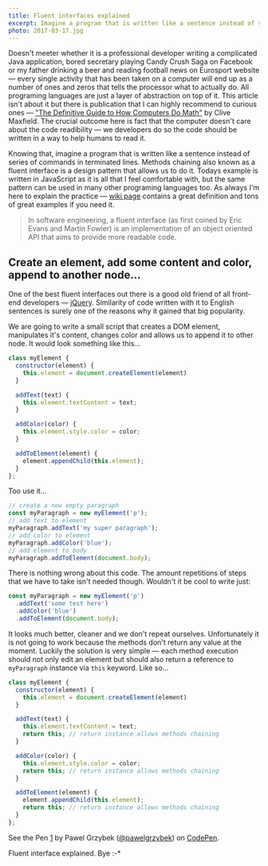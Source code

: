 ```yaml
---
title: Fluent interfaces explained
excerpt: Imagine a program that is written like a sentence instead of series of separated command blocks — technique of method chaining is the answer.
photo: 2017-03-17.jpg
---
```


Doesn't meeter whether it is a professional developer writing a complicated Java application, bored secretary playing Candy Crush Saga on Facebook or my father drinking a beer and reading football news on Eurosport website — every single activity that has been taken on a computer will end up as a number of ones and zeros that tells the processor what to actually do. All programing languages are just a layer of abstraction on top of it. This article isn't about it but there is publication that I can highly recommend to curious ones — ["The Definitive Guide to How Computers Do Math"](https://www.amazon.com/Definitive-Guide-How-Computers-Math/dp/0471732788) by Clive Maxfield. The crucial outcome here is fact that the computer doesn't care about the code readibility — we developers do so the code should be written in a way to help humans to read it.

Knowing that, imagine a program that is written like a sentence instead of series of commands in terminated lines. Methods chaining also known as a fluent interface is a design pattern that allows us to do it. Todays example is written in JavaScript as it is all that I feel comfortable with, but the same pattern can be used in many other programing languages too. As always I'm here to explain the practice — [wiki page](https://en.wikipedia.org/wiki/Fluent_interface) contains a great definition and tons of great examples if you need it.

> In software engineering, a fluent interface (as first coined by Eric Evans and Martin Fowler) is an implementation of an object oriented API that aims to provide more readable code.

## Create an element, add some content and color, append to another node...

One of the best fluent interfaces out there is a good old friend of all front-end developers — [jQuery](https://jquery.com/). Similarity of code written with it to English sentences is surely one of the reasons why it gained that big popularity.

We are going to write a small script that creates a DOM element, manipulates it's content, changes color and allows us to append it to other node. It would look something like this...

```js
class myElement {
  constructor(element) {
    this.element = document.createElement(element)
  }

  addText(text) {
    this.element.textContent = text;
  }

  addColor(color) {
    this.element.style.color = color;
  }

  addToElement(element) {
    element.appendChild(this.element);
  }
};
```

Too use it...

```js
// create a new empty paragraph
const myParagraph = new myElement('p');
// add text to element
myParagraph.addText('my super paragraph');
// add color to element
myParagraph.addColor('blue');
// add element to body
myParagraph.addToElement(document.body);
```

There is nothing wrong about this code. The amount repetitions of steps that we have to take isn't needed though. Wouldn't it be cool to write just:

```js
const myParagraph = new myElement('p')
  .addText('some test here')
  .addColor('blue')
  .addToElement(document.body);
```

It looks much better, cleaner and we don't repeat ourselves. Unfortunately it is not going to work because the methods don't return any value at the moment. Luckily the solution is very simple — each method execution should not only edit an element but should also return a reference to `myParagraph` instance via `this` keyword. Like so...

```js
class myElement {
  constructor(element) {
    this.element = document.createElement(element)
  }

  addText(text) {
    this.element.textContent = text;
    return this; // return instance allows methods chaining
  }

  addColor(color) {
    this.element.style.color = color;
    return this; // return instance allows methods chaining
  }

  addToElement(element) {
    element.appendChild(this.element);
    return this; // return instance allows methods chaining
  }
};
```

<p><p data-height="584" data-theme-id="dark" data-slug-hash="KWyPQq" data-default-tab="js,result" data-user="pawelgrzybek" data-embed-version="2" data-pen-title="1" class="codepen">See the Pen <a href="http://codepen.io/pawelgrzybek/pen/KWyPQq/">1</a> by Pawel Grzybek (<a href="http://codepen.io/pawelgrzybek">@pawelgrzybek</a>) on <a href="http://codepen.io">CodePen</a>.</p>
<script async src="https://production-assets.codepen.io/assets/embed/ei.js"></script></p>

Fluent interface explained. Bye :-*
